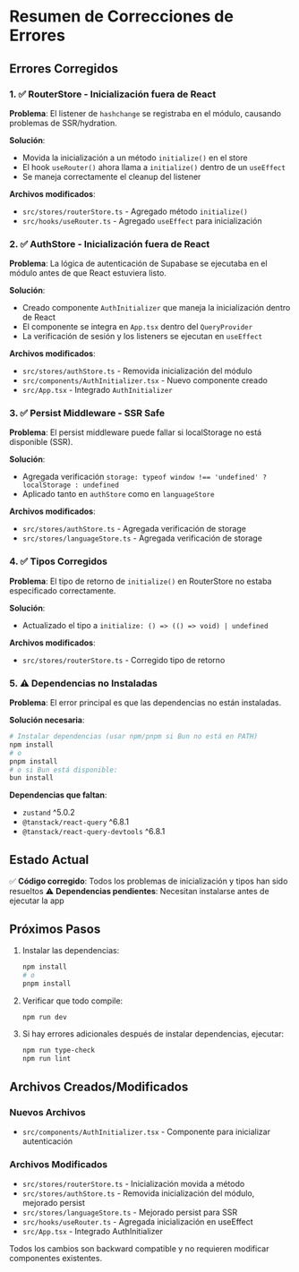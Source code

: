 # Resumen de Correcciones de Errores

## Errores Corregidos

### 1. ✅ RouterStore - Inicialización fuera de React
**Problema**: El listener de `hashchange` se registraba en el módulo, causando problemas de SSR/hydration.

**Solución**:
- Movida la inicialización a un método `initialize()` en el store
- El hook `useRouter()` ahora llama a `initialize()` dentro de un `useEffect`
- Se maneja correctamente el cleanup del listener

**Archivos modificados**:
- `src/stores/routerStore.ts` - Agregado método `initialize()`
- `src/hooks/useRouter.ts` - Agregado `useEffect` para inicialización

### 2. ✅ AuthStore - Inicialización fuera de React
**Problema**: La lógica de autenticación de Supabase se ejecutaba en el módulo antes de que React estuviera listo.

**Solución**:
- Creado componente `AuthInitializer` que maneja la inicialización dentro de React
- El componente se integra en `App.tsx` dentro del `QueryProvider`
- La verificación de sesión y los listeners se ejecutan en `useEffect`

**Archivos modificados**:
- `src/stores/authStore.ts` - Removida inicialización del módulo
- `src/components/AuthInitializer.tsx` - Nuevo componente creado
- `src/App.tsx` - Integrado `AuthInitializer`

### 3. ✅ Persist Middleware - SSR Safe
**Problema**: El persist middleware puede fallar si localStorage no está disponible (SSR).

**Solución**:
- Agregada verificación `storage: typeof window !== 'undefined' ? localStorage : undefined`
- Aplicado tanto en `authStore` como en `languageStore`

**Archivos modificados**:
- `src/stores/authStore.ts` - Agregada verificación de storage
- `src/stores/languageStore.ts` - Agregada verificación de storage

### 4. ✅ Tipos Corregidos
**Problema**: El tipo de retorno de `initialize()` en RouterStore no estaba especificado correctamente.

**Solución**:
- Actualizado el tipo a `initialize: () => (() => void) | undefined`

**Archivos modificados**:
- `src/stores/routerStore.ts` - Corregido tipo de retorno

### 5. ⚠️ Dependencias no Instaladas
**Problema**: El error principal es que las dependencias no están instaladas.

**Solución necesaria**:
```bash
# Instalar dependencias (usar npm/pnpm si Bun no está en PATH)
npm install
# o
pnpm install
# o si Bun está disponible:
bun install
```

**Dependencias que faltan**:
- `zustand` ^5.0.2
- `@tanstack/react-query` ^6.8.1
- `@tanstack/react-query-devtools` ^6.8.1

## Estado Actual

✅ **Código corregido**: Todos los problemas de inicialización y tipos han sido resueltos
⚠️ **Dependencias pendientes**: Necesitan instalarse antes de ejecutar la app

## Próximos Pasos

1. Instalar las dependencias:
   ```bash
   npm install
   # o
   pnpm install
   ```

2. Verificar que todo compile:
   ```bash
   npm run dev
   ```

3. Si hay errores adicionales después de instalar dependencias, ejecutar:
   ```bash
   npm run type-check
   npm run lint
   ```

## Archivos Creados/Modificados

### Nuevos Archivos
- `src/components/AuthInitializer.tsx` - Componente para inicializar autenticación

### Archivos Modificados
- `src/stores/routerStore.ts` - Inicialización movida a método
- `src/stores/authStore.ts` - Removida inicialización del módulo, mejorado persist
- `src/stores/languageStore.ts` - Mejorado persist para SSR
- `src/hooks/useRouter.ts` - Agregada inicialización en useEffect
- `src/App.tsx` - Integrado AuthInitializer

Todos los cambios son backward compatible y no requieren modificar componentes existentes.

